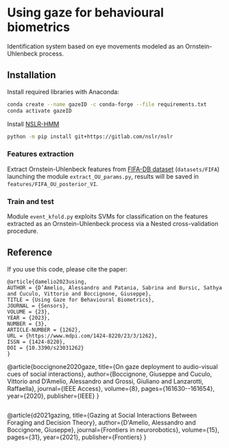 # Using gaze for behavioural biometrics

Identification system based on eye movements modeled as an Ornstein-Uhlenbeck process.

## Installation

Install required libraries with Anaconda:

```bash
conda create --name gazeID -c conda-forge --file requirements.txt
conda activate gazeID
```
Install [NSLR-HMM](https://gitlab.com/nslr/nslr-hmm)

```bash
python -m pip install git+https://gitlab.com/nslr/nslr
```

### Features extraction
Extract Ornstein-Uhlenbeck features from [FIFA-DB dataset](https://www.morancerf.com/publications) (`datasets/FIFA`) launching the module `extract_OU_params.py`, results will be saved in `features/FIFA_OU_posterior_VI`.


### Train and test
Module `event_kfold.py` exploits SVMs for classification on the features extracted as an Ornstein-Uhlenbeck process via a Nested cross-validation procedure.


## Reference

If you use this code, please cite the paper:

```
@article{damelio2023using,
AUTHOR = {D’Amelio, Alessandro and Patania, Sabrina and Bursic, Sathya and Cuculo, Vittorio and Boccignone, Giuseppe},
TITLE = {Using Gaze for Behavioural Biometrics},
JOURNAL = {Sensors},
VOLUME = {23},
YEAR = {2023},
NUMBER = {3},
ARTICLE-NUMBER = {1262},
URL = {https://www.mdpi.com/1424-8220/23/3/1262},
ISSN = {1424-8220},
DOI = {10.3390/s23031262}
}

```
@article{boccignone2020gaze,
  title={On gaze deployment to audio-visual cues of social interactions},
  author={Boccignone, Giuseppe and Cuculo, Vittorio and D’Amelio, Alessandro and Grossi, Giuliano and Lanzarotti, Raffaella},
  journal={IEEE Access},
  volume={8},
  pages={161630--161654},
  year={2020},
  publisher={IEEE}
}
```

```
@article{d2021gazing,
  title={Gazing at Social Interactions Between Foraging and Decision Theory},
  author={D'Amelio, Alessandro and Boccignone, Giuseppe},
  journal={Frontiers in neurorobotics},
  volume={15},
  pages={31},
  year={2021},
  publisher={Frontiers}
}
```
